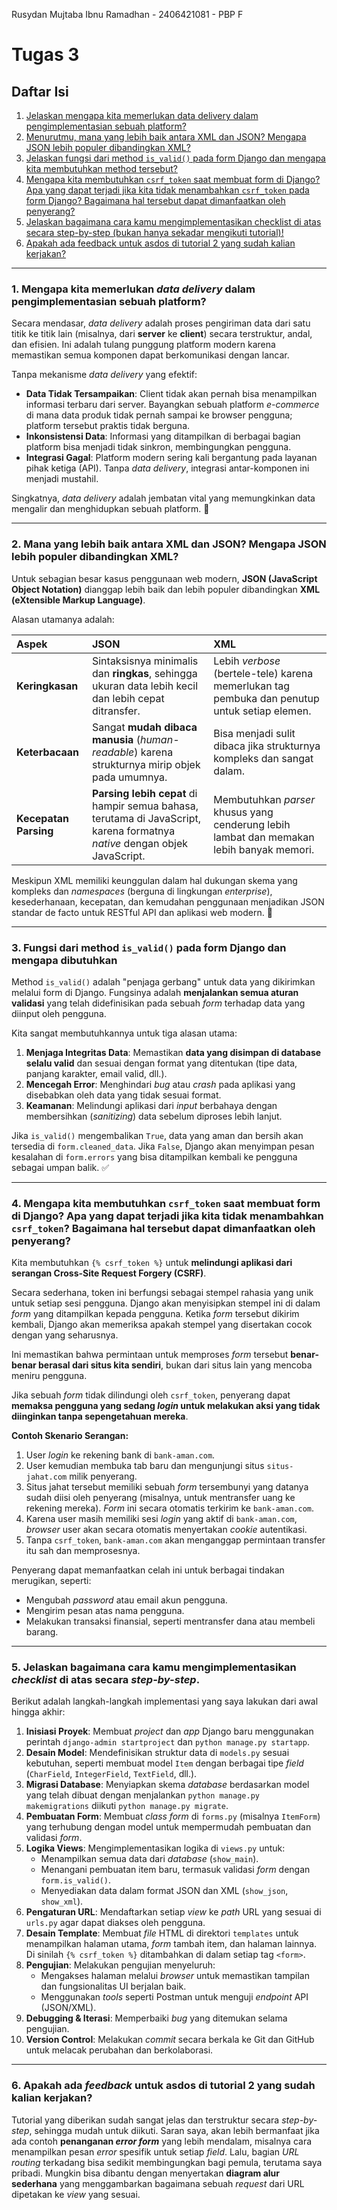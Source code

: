 Rusydan Mujtaba Ibnu Ramadhan -
2406421081 -
PBP F

# Tugas 3

## Daftar Isi

1.  [Jelaskan mengapa kita memerlukan data delivery dalam pengimplementasian sebuah platform?](#1-mengapa-kita-memerlukan-data-delivery-dalam-pengimplementasian-sebuah-platform)
2.  [Menurutmu, mana yang lebih baik antara XML dan JSON? Mengapa JSON lebih populer dibandingkan XML?](#2-mana-yang-lebih-baik-antara-xml-dan-json-mengapa-json-lebih-populer-dibandingkan-xml)
3.  [Jelaskan fungsi dari method `is_valid()` pada form Django dan mengapa kita membutuhkan method tersebut?](#3-fungsi-dari-method-is_valid-pada-form-django-dan-mengapa-dibutuhkan)
4.  [Mengapa kita membutuhkan `csrf_token` saat membuat form di Django? Apa yang dapat terjadi jika kita tidak menambahkan `csrf_token` pada form Django? Bagaimana hal tersebut dapat dimanfaatkan oleh penyerang?](#4-mengapa-kita-membutuhkan-csrf_token-saat-membuat-form-di-django-apa-yang-dapat-terjadi-jika-kita-tidak-menambahkan-csrf_token-bagaimana-hal-tersebut-dapat-dimanfaatkan-oleh-penyerang)
5.  [Jelaskan bagaimana cara kamu mengimplementasikan checklist di atas secara step-by-step (bukan hanya sekadar mengikuti tutorial)!](#5-jelaskan-bagaimana-cara-kamu-mengimplementasikan-checklist-di-atas-secara-step-by-step)
6.  [Apakah ada feedback untuk asdos di tutorial 2 yang sudah kalian kerjakan?](#6-apakah-ada-feedback-untuk-asdos-di-tutorial-2-yang-sudah-kalian-kerjakan)

---

### 1. Mengapa kita memerlukan _data delivery_ dalam pengimplementasian sebuah platform?

Secara mendasar, _data delivery_ adalah proses pengiriman data dari satu titik ke titik lain (misalnya, dari **server** ke **client**) secara terstruktur, andal, dan efisien. Ini adalah tulang punggung platform modern karena memastikan semua komponen dapat berkomunikasi dengan lancar.

Tanpa mekanisme _data delivery_ yang efektif:

- **Data Tidak Tersampaikan**: Client tidak akan pernah bisa menampilkan informasi terbaru dari server. Bayangkan sebuah platform _e-commerce_ di mana data produk tidak pernah sampai ke browser pengguna; platform tersebut praktis tidak berguna.
- **Inkonsistensi Data**: Informasi yang ditampilkan di berbagai bagian platform bisa menjadi tidak sinkron, membingungkan pengguna.
- **Integrasi Gagal**: Platform modern sering kali bergantung pada layanan pihak ketiga (API). Tanpa _data delivery_, integrasi antar-komponen ini menjadi mustahil.

Singkatnya, _data delivery_ adalah jembatan vital yang memungkinkan data mengalir dan menghidupkan sebuah platform. 🌉

---

### 2. Mana yang lebih baik antara XML dan JSON? Mengapa JSON lebih populer dibandingkan XML?

Untuk sebagian besar kasus penggunaan web modern, **JSON (JavaScript Object Notation)** dianggap lebih baik dan lebih populer dibandingkan **XML (eXtensible Markup Language)**.

Alasan utamanya adalah:

| Aspek                 | JSON                                                                                                                       | XML                                                                                           |
| :-------------------- | :------------------------------------------------------------------------------------------------------------------------- | :-------------------------------------------------------------------------------------------- |
| **Keringkasan**       | Sintaksisnya minimalis dan **ringkas**, sehingga ukuran data lebih kecil dan lebih cepat ditransfer.                       | Lebih _verbose_ (bertele-tele) karena memerlukan tag pembuka dan penutup untuk setiap elemen. |
| **Keterbacaan**       | Sangat **mudah dibaca manusia** (_human-readable_) karena strukturnya mirip objek pada umumnya.                            | Bisa menjadi sulit dibaca jika strukturnya kompleks dan sangat dalam.                         |
| **Kecepatan Parsing** | **Parsing lebih cepat** di hampir semua bahasa, terutama di JavaScript, karena formatnya _native_ dengan objek JavaScript. | Membutuhkan _parser_ khusus yang cenderung lebih lambat dan memakan lebih banyak memori.      |

Meskipun XML memiliki keunggulan dalam hal dukungan skema yang kompleks dan _namespaces_ (berguna di lingkungan _enterprise_), kesederhanaan, kecepatan, dan kemudahan penggunaan menjadikan JSON standar de facto untuk RESTful API dan aplikasi web modern. 🚀

---

### 3. Fungsi dari method `is_valid()` pada form Django dan mengapa dibutuhkan

Method `is_valid()` adalah "penjaga gerbang" untuk data yang dikirimkan melalui form di Django. Fungsinya adalah **menjalankan semua aturan validasi** yang telah didefinisikan pada sebuah _form_ terhadap data yang diinput oleh pengguna.

Kita sangat membutuhkannya untuk tiga alasan utama:

1.  **Menjaga Integritas Data**: Memastikan **data yang disimpan di database selalu valid** dan sesuai dengan format yang ditentukan (tipe data, panjang karakter, email valid, dll.).
2.  **Mencegah Error**: Menghindari _bug_ atau _crash_ pada aplikasi yang disebabkan oleh data yang tidak sesuai format.
3.  **Keamanan**: Melindungi aplikasi dari _input_ berbahaya dengan membersihkan (_sanitizing_) data sebelum diproses lebih lanjut.

Jika `is_valid()` mengembalikan `True`, data yang aman dan bersih akan tersedia di `form.cleaned_data`. Jika `False`, Django akan menyimpan pesan kesalahan di `form.errors` yang bisa ditampilkan kembali ke pengguna sebagai umpan balik. ✅

---

### 4. Mengapa kita membutuhkan `csrf_token` saat membuat form di Django? Apa yang dapat terjadi jika kita tidak menambahkan `csrf_token`? Bagaimana hal tersebut dapat dimanfaatkan oleh penyerang?

Kita membutuhkan `{% csrf_token %}` untuk **melindungi aplikasi dari serangan Cross-Site Request Forgery (CSRF)**.

Secara sederhana, token ini berfungsi sebagai stempel rahasia yang unik untuk setiap sesi pengguna. Django akan menyisipkan stempel ini di dalam _form_ yang ditampilkan kepada pengguna. Ketika _form_ tersebut dikirim kembali, Django akan memeriksa apakah stempel yang disertakan cocok dengan yang seharusnya.

Ini memastikan bahwa permintaan untuk memproses _form_ tersebut **benar-benar berasal dari situs kita sendiri**, bukan dari situs lain yang mencoba meniru pengguna.

Jika sebuah _form_ tidak dilindungi oleh `csrf_token`, penyerang dapat **memaksa pengguna yang sedang _login_ untuk melakukan aksi yang tidak diinginkan tanpa sepengetahuan mereka**.

**Contoh Skenario Serangan:**

1.  User _login_ ke rekening bank di `bank-aman.com`.
2.  User kemudian membuka tab baru dan mengunjungi situs `situs-jahat.com` milik penyerang.
3.  Situs jahat tersebut memiliki sebuah _form_ tersembunyi yang datanya sudah diisi oleh penyerang (misalnya, untuk mentransfer uang ke rekening mereka). _Form_ ini secara otomatis terkirim ke `bank-aman.com`.
4.  Karena user masih memiliki sesi _login_ yang aktif di `bank-aman.com`, _browser_ user akan secara otomatis menyertakan _cookie_ autentikasi.
5.  Tanpa `csrf_token`, `bank-aman.com` akan menganggap permintaan transfer itu sah dan memprosesnya.

Penyerang dapat memanfaatkan celah ini untuk berbagai tindakan merugikan, seperti:

- Mengubah _password_ atau email akun pengguna.
- Mengirim pesan atas nama pengguna.
- Melakukan transaksi finansial, seperti mentransfer dana atau membeli barang.

---

### 5. Jelaskan bagaimana cara kamu mengimplementasikan _checklist_ di atas secara _step-by-step_.

Berikut adalah langkah-langkah implementasi yang saya lakukan dari awal hingga akhir:

1.  **Inisiasi Proyek**: Membuat _project_ dan _app_ Django baru menggunakan perintah `django-admin startproject` dan `python manage.py startapp`.
2.  **Desain Model**: Mendefinisikan struktur data di `models.py` sesuai kebutuhan, seperti membuat model `Item` dengan berbagai tipe _field_ (`CharField`, `IntegerField`, `TextField`, dll.).
3.  **Migrasi Database**: Menyiapkan skema _database_ berdasarkan model yang telah dibuat dengan menjalankan `python manage.py makemigrations` diikuti `python manage.py migrate`.
4.  **Pembuatan Form**: Membuat _class form_ di `forms.py` (misalnya `ItemForm`) yang terhubung dengan model untuk mempermudah pembuatan dan validasi _form_.
5.  **Logika Views**: Mengimplementasikan logika di `views.py` untuk:
    - Menampilkan semua data dari _database_ (`show_main`).
    - Menangani pembuatan item baru, termasuk validasi _form_ dengan `form.is_valid()`.
    - Menyediakan data dalam format JSON dan XML (`show_json`, `show_xml`).
6.  **Pengaturan URL**: Mendaftarkan setiap _view_ ke _path_ URL yang sesuai di `urls.py` agar dapat diakses oleh pengguna.
7.  **Desain Template**: Membuat _file_ HTML di direktori `templates` untuk menampilkan halaman utama, _form_ tambah item, dan halaman lainnya. Di sinilah `{% csrf_token %}` ditambahkan di dalam setiap tag `<form>`.
8.  **Pengujian**: Melakukan pengujian menyeluruh:
    - Mengakses halaman melalui _browser_ untuk memastikan tampilan dan fungsionalitas UI berjalan baik.
    - Menggunakan _tools_ seperti Postman untuk menguji _endpoint_ API (JSON/XML).
9.  **Debugging & Iterasi**: Memperbaiki _bug_ yang ditemukan selama pengujian.
10. **Version Control**: Melakukan _commit_ secara berkala ke Git dan GitHub untuk melacak perubahan dan berkolaborasi.

---

### 6. Apakah ada _feedback_ untuk asdos di tutorial 2 yang sudah kalian kerjakan?

Tutorial yang diberikan sudah sangat jelas dan terstruktur secara _step-by-step_, sehingga mudah untuk diikuti. Saran saya, akan lebih bermanfaat jika ada contoh **penanganan _error form_** yang lebih mendalam, misalnya cara menampilkan pesan _error_ spesifik untuk setiap _field_. Lalu, bagian _URL routing_ terkadang bisa sedikit membingungkan bagi pemula, terutama saya pribadi. Mungkin bisa dibantu dengan menyertakan **diagram alur sederhana** yang menggambarkan bagaimana sebuah _request_ dari URL dipetakan ke _view_ yang sesuai.

